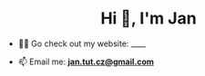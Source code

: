 <h1 align="center">Hi 👋, I'm Jan</h1>

- 👨‍💻 Go check out my website: ____

- 📫 Email me: **jan.tut.cz@gmail.com**
